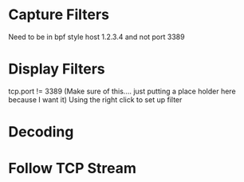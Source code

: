 <!-- TITLE: Wireshark -->
<!-- SUBTITLE: A quick summary of Wireshark -->

# Capture Filters
Need to be in bpf style
host 1.2.3.4 and not port 3389

# Display Filters
tcp.port != 3389 (Make sure of this.... just putting a place holder here because I want it)
Using the right click to set up filter

# Decoding

# Follow TCP Stream
